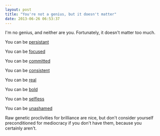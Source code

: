 ```yaml
---
layout: post
title: "You're not a genius, but it doesn't matter"
date: 2013-06-26 06:53:37
---
```


I'm no genius, and neither are you. Fortunately, it doesn't matter too much.

You can be <a href="http://bryanbraun.com/2013/06/19/so-youre-bad-at-public-speaking" target="_blank" rel="noopener noreferrer" title="So you're bad at public speaking">persistant</a>

You can be <a href="http://www.bryanbraun.com/2013/04/27/focus" target="_blank" rel="noopener noreferrer" title="Focus">focused</a>

You can be <a href="http://bryanbraun.com/2012/05/13/commitments" target="_blank" rel="noopener noreferrer" title="Commitments">committed</a>

You can be <a href="http://bryanbraun.com/2013/06/25/you-dont-have-to-be-amazing%E2%80%A6-you-just-have-to-be-consistent" target="_blank" rel="noopener noreferrer" title="You don't have to be amazing... you just have to be consistant">consistent</a>

You can be <a href="http://www.bryanbraun.com/2013/06/14/be-real" target="_blank" rel="noopener noreferrer" title="Be Real">real</a>

You can be <a href="http://bryanbraun.com/2012/02/26/be-bold" target="_blank" rel="noopener noreferrer" title="Be Bold">bold</a>

You can be <a href="http://bryanbraun.com/2012/02/19/its-not-about-you" target="_blank" rel="noopener noreferrer" title="It's not about you">selfless</a>

You can be <a href="http://bryanbraun.com/2011/08/28/just-ask" target="_blank" rel="noopener noreferrer" title="Just Ask">unashamed</a>

Raw genetic proclivities for brilliance are nice, but don't consider yourself preconditioned for mediocracy if you don't have them, because you certainly aren't.
